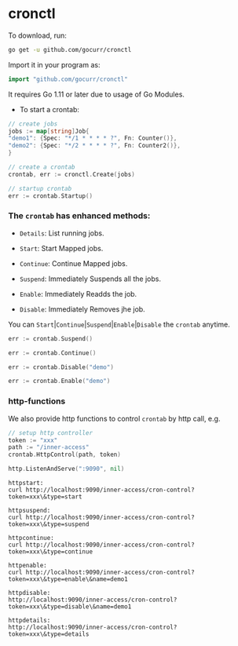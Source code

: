 # cronctl

To download, run:

```bash
go get -u github.com/gocurr/cronctl
```

Import it in your program as:

```go
import "github.com/gocurr/cronctl"
```

It requires Go 1.11 or later due to usage of Go Modules.

- To start a crontab:

```go
// create jobs
jobs := map[string]Job{
"demo1": {Spec: "*/1 * * * * ?", Fn: Counter()},
"demo2": {Spec: "*/2 * * * * ?", Fn: Counter2()},
}

// create a crontab
crontab, err := cronctl.Create(jobs)
```

```go
// startup crontab
err := crontab.Startup()
```

### The `crontab` has enhanced methods:

- `Details`: List running jobs.

- `Start`: Start Mapped jobs.

- `Continue`: Continue Mapped jobs.

- `Suspend`: Immediately Suspends all the jobs.

- `Enable`: Immediately Readds the job.

- `Disable`: Immediately Removes jhe job.

You can `Start`|`Continue`|`Suspend`|`Enable`|`Disable` the `crontab` anytime.

```go
err := crontab.Suspend()
```

```go
err := crontab.Continue()
```

```go
err := crontab.Disable("demo")
```

```go
err := crontab.Enable("demo")
```

### http-functions

We also provide http functions to control `crontab` by http call, e.g.
```go
// setup http controller
token := "xxx"
path := "/inner-access"
crontab.HttpControl(path, token)

http.ListenAndServe(":9090", nil)
```

```
httpstart:
curl http://localhost:9090/inner-access/cron-control?token=xxx\&type=start

httpsuspend:
curl http://localhost:9090/inner-access/cron-control?token=xxx\&type=suspend

httpcontinue:
curl http://localhost:9090/inner-access/cron-control?token=xxx\&type=continue

httpenable:
curl http://localhost:9090/inner-access/cron-control?token=xxx\&type=enable\&name=demo1

httpdisable:
http://localhost:9090/inner-access/cron-control?token=xxx\&type=disable\&name=demo1

httpdetails:
http://localhost:9090/inner-access/cron-control?token=xxx\&type=details
```
